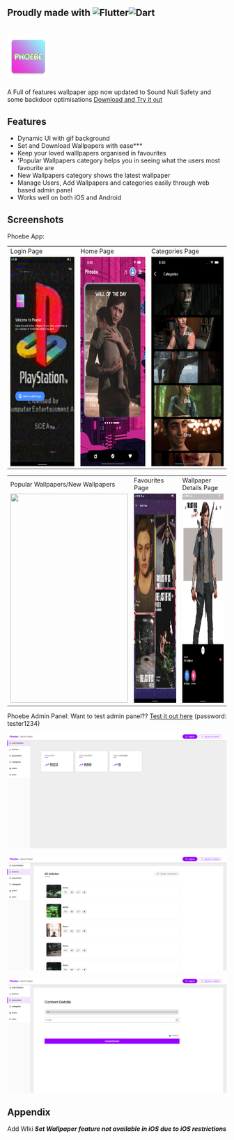## Proudly made with ![Flutter](https://img.shields.io/badge/Flutter-%2302569B.svg?style=for-the-badge&logo=Flutter&logoColor=white)![Dart](https://img.shields.io/badge/dart-%230175C2.svg?style=for-the-badge&logo=dart&logoColor=white)


# ![Logo](https://github.com/MasterJain/Phoebe/blob/main/phoebe/android/app/src/main/res/mipmap-xhdpi/ic_launcher.png?raw=true)
A Full of features wallpaper app now updated to Sound Null Safety and some backdoor optimisations [Download and Try it out](https://github.com/MasterJain/Phoebe/blob/main/app-debug.apk?raw=true "Download and Try it out(Android only)")

## Features

- Dynamic UI with gif background
- Set and Download Wallpapers with ease***
- Keep your loved walllpapers organised in favourites
- 'Popular Wallpapers category helps you in seeing what the users most favourite are
- New Wallpapers category shows the latest wallpaper
- Manage Users, Add Wallpapers and categories easily through web based admin panel
- Works well on both iOS and Android

## Screenshots
Phoebe App:

<table>
  <tr>
    <td>Login Page</td>
     <td>Home Page</td>
     <td>Categories Page</td>
  </tr>
  <tr>
    <td><img src="https://github.com/MasterJain/Phoebe/blob/main/screenshots/Screenshot_20220608-182246_Phoebe.png?raw=true" width=270 height=480></td>
    <td><img src="https://github.com/MasterJain/Phoebe/blob/main/screenshots/Simulator%20Screen%20Shot%20-%20iPhone%2013%20Pro%20Max%20-%202022-04-17%20at%2008.40.22.png?raw=true" width=270 height=480></td>
    <td><img src="https://github.com/MasterJain/Phoebe/blob/main/screenshots/Simulator%20Screen%20Shot%20-%20iPhone%2013%20Pro%20Max%20-%202022-04-17%20at%2008.40.40.png?raw=true" width=270 height=480></td>
  </tr>
 </table>
 
 <table>
  <tr>
    <td>Popular Wallpapers/New Wallpapers</td>
    <td>Favourites Page</td>
    <td>Wallpaper Details Page</td>
  </tr>
  <tr>
    <td><img src="https://github.com/MasterJain/Phoebe/blob/main/screenshots/Simulator%20Screen%20Shot%20-%20iPhone%2013%20Pro%20Max%20-%202022-04-17%20at%2008.41.05.png?raw=true" width=270 height=480></td>
    <td><img src="https://github.com/MasterJain/Phoebe/blob/main/screenshots/Screenshot_20220608-182450_Phoebe.png?raw=true" width=270 height=480></td>
    <td><img src="https://github.com/MasterJain/Phoebe/blob/main/screenshots/Screenshot_20220608-182603_Phoebe.png?raw=true" width=270 height=480></td>
  </tr>
 </table>

Phoebe Admin Panel:
Want to test admin panel?? [Test it out here](https://projectphoebe-e53ab.web.app/#/ "Test it out here") (password: tester1234)
<p align="center">
  <img src="https://github.com/MasterJain/Phoebe/blob/main/screenshots/Screen%20Shot%202022-06-08%20at%206.45.43%20PM.png?raw=true" />
</p>
<p align="center">
  <img src="https://github.com/MasterJain/Phoebe/blob/main/screenshots/Screen%20Shot%202022-06-08%20at%206.52.12%20PM.png?raw=true" />
</p>
<p align="center">
  <img src="https://github.com/MasterJain/Phoebe/blob/main/screenshots/Screen%20Shot%202022-06-08%20at%206.52.29%20PM.png?raw=true" />
</p>

## Appendix
 Add WIki
***Set Wallpaper feature not available in iOS due to iOS restrictions***


